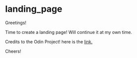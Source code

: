 # landing_page

Greetings! 

Time to create a landing page!
Will continue it at my own time.

Credits to the Odin Project! here is the <a href="https://www.theodinproject.com/lessons/foundations-landing-page" target="_blank">link.</a>

Cheers!
